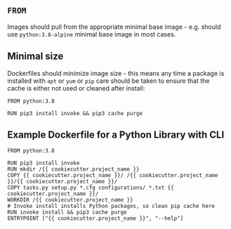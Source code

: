 ## `FROM`
Images should pull from the appropriate minimal base image - e.g. should use `python:3.8-alpine` minimal base image in most cases.

## Minimal size

Dockerfiles should minimize image size - this means any time a package is installed with `apt` or `yum` or `pip` care should be taken to ensure that the cache is either not used or cleaned after install:

```docker
FROM python:3.8

RUN pip3 install invoke && pip3 cache purge
```

## Example Dockerfile for a Python Library with CLI

```docker
FROM python:3.8

RUN pip3 install invoke
RUN mkdir /{{ cookiecutter.project_name }}
COPY {{ cookiecutter.project_name }}/ /{{ cookiecutter.project_name }}/{{ cookiecutter.project_name }}/
COPY tasks.py setup.py *.cfg configurations/ *.txt {{ cookiecutter.project_name }}/
WORKDIR /{{ cookiecutter.project_name }}
# Invoke install installs Python packages, so clean pip cache here
RUN invoke install && pip3 cache purge
ENTRYPOINT ["{{ cookiecutter.project_name }}", "--help"]
```